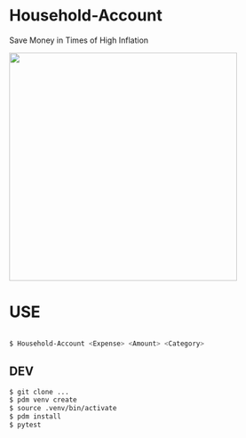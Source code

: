 
# Household-Account
Save Money in Times of High Inflation

<img src="https://blog.kakaocdn.net/dn/tPPrk/btsJPCAM1gP/3kNpktpRlAmnfKt4E6bhOK/img.png" width=410 />

# USE
```bash

$ Household-Account <Expense> <Amount> <Category>

```

## DEV
```bash
$ git clone ...
$ pdm venv create
$ source .venv/bin/activate
$ pdm install
$ pytest
```
